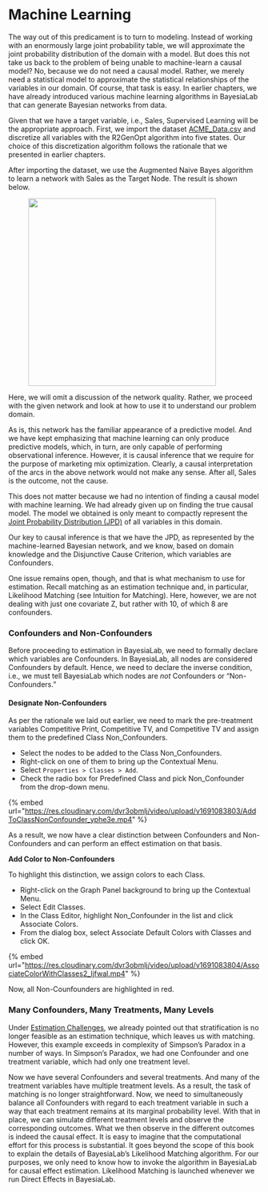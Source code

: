 # Machine Learning

The way out of this predicament is to turn to modeling. Instead of working with an enormously large joint probability table, we will approximate the joint probability distribution of the domain with a model. But does this not take us back to the problem of being unable to machine-learn a causal model? No, because we do not need a causal model. Rather, we merely need a statistical model to approximate the statistical relationships of the variables in our domain. Of course, that task is easy. In earlier chapters, we have already introduced various machine learning algorithms in BayesiaLab that can generate Bayesian networks from data.

Given that we have a target variable, i.e., Sales, Supervised Learning will be the appropriate approach. First, we import the dataset [ACME\_Data.csv](https://res.cloudinary.com/dvr3obmlj/raw/upload/v1691095010/ACME\_Data\_qvhdfc.csv) and discretize all variables with the R2GenOpt algorithm into five states. Our choice of this discretization algorithm follows the rationale that we presented in earlier chapters.&#x20;

After importing the dataset, we use the Augmented Naive Bayes algorithm to learn a network with Sales as the Target Node. The result is shown below.

<figure><img src="https://res.cloudinary.com/dvr3obmlj/image/upload/v1691095196/ANBN_ggziut.svg" alt="" width="375"><figcaption></figcaption></figure>

Here, we will omit a discussion of the network quality. Rather, we proceed with the given network and look at how to use it to understand our problem domain.

As is, this network has the familiar appearance of a predictive model. And we have kept emphasizing that machine learning can only produce predictive models, which, in turn, are only capable of performing observational inference. However, it is causal inference that we require for the purpose of marketing mix optimization. Clearly, a causal interpretation of the arcs in the above network would not make any sense. After all, Sales is the outcome, not the cause.

This does not matter because we had no intention of finding a causal model with machine learning. We had already given up on finding the true causal model. The model we obtained is only meant to compactly represent the [Joint Probability Distribution (JPD)](../../key-concepts/joint-probability-and-joint-probability-distribution-jpd.md) of all variables in this domain.

Our key to causal inference is that we have the JPD, as represented by the machine-learned Bayesian network, and we know, based on domain knowledge and the Disjunctive Cause Criterion, which variables are Confounders.

One issue remains open, though, and that is what mechanism to use for estimation. Recall matching as an estimation technique and, in particular, Likelihood Matching (see Intuition for Matching). Here, however, we are not dealing with just one covariate Z, but rather with 10, of which 8 are confounders.

### Confounders and Non-Confounders <a href="#h3_1707165997" id="h3_1707165997"></a>

Before proceeding to estimation in BayesiaLab, we need to formally declare which variables are Confounders. In BayesiaLab, all nodes are considered Confounders by default. Hence, we need to declare the inverse condition, i.e., we must tell BayesiaLab which nodes are _not_ Confounders or “Non-Confounders.”

#### **Designate Non-Confounders**

As per the rationale we laid out earlier, we need to mark the pre-treatment variables Competitive Print, Competitive TV, and Competitive TV and assign them to the predefined Class Non\_Confounders.

* Select the nodes to be added to the Class Non\_Confounders.
* Right-click on one of them to bring up the Contextual Menu.
* Select `Properties > Classes > Add`.
* Check the radio box for Predefined Class and pick Non\_Confounder from the drop-down menu.

{% embed url="https://res.cloudinary.com/dvr3obmlj/video/upload/v1691083803/AddToClassNonConfounder_yphe3e.mp4" %}

As a result, we now have a clear distinction between Confounders and Non-Confounders and can perform an effect estimation on that basis.

**Add Color to Non-Confounders**

To highlight this distinction, we assign colors to each Class.

* Right-click on the Graph Panel background to bring up the Contextual Menu.
* Select Edit Classes.
* In the Class Editor, highlight Non\_Confounder in the list and click Associate Colors.
* From the dialog box, select Associate Default Colors with Classes and click OK.

{% embed url="https://res.cloudinary.com/dvr3obmlj/video/upload/v1691083804/AssociateColorWithClasses2_ljfwal.mp4" %}

Now, all Non-Counfounders are highlighted in red.

### Many Confounders, Many Treatments, Many Levels <a href="#h3_347994593" id="h3_347994593"></a>

Under [Estimation Challenges](background-challenges-and-objectives.md#h3\_\_1376158685), we already pointed out that stratification is no longer feasible as an estimation technique, which leaves us with matching. However, this example exceeds in complexity of Simpson’s Paradox in a number of ways. In Simpson’s Paradox, we had one Confounder and one treatment variable, which had only one treatment level.&#x20;

Now we have several Confounders and several treatments. And many of the treatment variables have multiple treatment levels. As a result, the task of matching is no longer straightforward. Now, we need to simultaneously balance all Confounders with regard to each treatment variable in such a way that each treatment remains at its marginal probability level. With that in place, we can simulate different treatment levels and observe the corresponding outcomes. What we then observe in the different outcomes is indeed the causal effect. It is easy to imagine that the computational effort for this process is substantial. It goes beyond the scope of this book to explain the details of BayesiaLab’s Likelihood Matching algorithm. For our purposes, we only need to know how to invoke the algorithm in BayesiaLab for causal effect estimation. Likelihood Matching is launched whenever we run Direct Effects in BayesiaLab.
